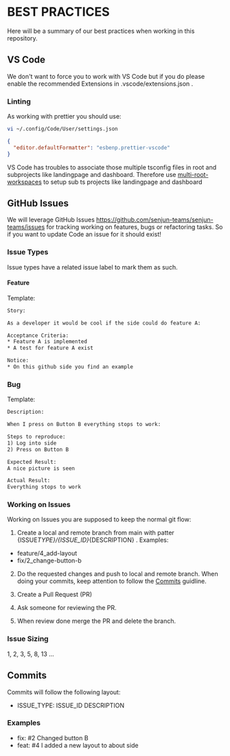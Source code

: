 # BEST PRACTICES

Here will be a summary of our best practices when working in this repository.

## VS Code

We don't want to force you to work with VS Code but if you do please enable the recommended Extensions in .vscode/extensions.json .

### Linting

As working with prettier you should use:

```bash
vi ~/.config/Code/User/settings.json
```

```json
{
  "editor.defaultFormatter": "esbenp.prettier-vscode"
}
```

VS Code has troubles to associate those multiple tsconfig files in root and subprojects like landingpage and dashboard. Therefore use [multi-root-workspaces](https://code.visualstudio.com/docs/editor/multi-root-workspaces) to setup sub ts projects like landingpage and dashboard

## GitHub Issues

We will leverage GitHub Issues <https://github.com/senjun-teams/senjun-teams/issues> for tracking working on features, bugs or refactoring tasks. So if you want to update Code an issue for it should exist!

### Issue Types

Issue types have a related issue label to mark them as such.

#### Feature

Template:

```txt
Story:

As a developer it would be cool if the side could do feature A:

Acceptance Criteria:
* Feature A is implemented
* A test for feature A exist

Notice:
* On this github side you find an example
```

### Bug

Template:

```txt
Description:

When I press on Button B everything stops to work:

Steps to reproduce:
1) Log into side
2) Press on Button B

Expected Result:
A nice picture is seen

Actual Result:
Everything stops to work
```

### Working on Issues

Working on Issues you are supposed to keep the normal git flow:

1. Create a local and remote branch from main with patter {ISSUE*TYPE}/{ISSUE_ID}*{DESCRIPTION} . Examples:

- feature/4_add-layout
- fix/2_change-button-b

2. Do the requested changes and push to local and remote branch. When doing your commits, keep attention to follow the [Commits](#commits) guidline.

3. Create a Pull Request (PR)
4. Ask someone for reviewing the PR.
5. When review done merge the PR and delete the branch.

### Issue Sizing

1, 2, 3, 5, 8, 13 ...

## Commits

Commits will follow the following layout:

- ISSUE_TYPE: ISSUE_ID DESCRIPTION

### Examples

- fix: #2 Changed button B
- feat: #4 I added a new layout to about side
